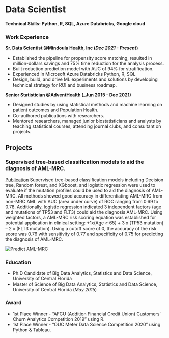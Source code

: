 # Data Scientist
#### Technical Skills: Python, R, SQL, Azure Databricks, Google cloud

### Work Experience
**Sr. Data Scientist @Mindoula Health, Inc (_Dec 2021 - Present_)**
- Established the pipeline for propensity score matching, resulted in million-dollars savings and 75% time reduction for the analysis process.
- Built reduction prediction model with AUC of 94% for stratification.
- Experienced in Microsoft Azure Databricks Python, R, SQL
- Design, build, and drive ML experiments and solutions by developing technical strategy for ROI and business roadmap.

**Senior Statistician @AdventHealth (_Jun 2015 - Dec 2021)**
- Designed studies by using statistical methods and machine learning on patient outcomes and Population Health.
- Co-authored publications with researchers.
- Mentored researchers, managed junior biostatisticians and analysts by teaching statistical courses, attending journal clubs, and consultant on projects.

## Projects
### Supervised tree-based classification models to aid the diagnosis of AML-MRC.
[Publication](https://doi.org/10.1016/j.leukres.2021.106701)
 Supervised tree-based classification models including Decision tree, Random forest, and XGboost, and logistic regression were used to evaluate if the mutation profiles could be used to aid the diagnosis of AML-MRC. All methods showed good accuracy in differentiating AML-MRC from non-MRC AML with AUC (area under curve) of ROC ranging from 0.69 to 0.78. Additionally, logistic regression indicated 3 independent factors (age and mutations of TP53 and FLT3) could aid the diagnosis AML-MRC. Using weighted factors, a AML-MRC risk scoring equation was established for potential application in clinical setting: +1x(Age ≥ 65) + 3 x (TP53 mutation) – 2 x (FLT3 mutation). Using a cutoff score of 0, the accuracy of the risk score was 0.76 with sensitivity of 0.77 and specificity of 0.75 for predicting the diagnosis of AML-MRC.
 
![Predict AML-MRC](/assets/img/AML.jpeg)
  
### Education
- Ph.D Candidate of Big Data Analytics, Statistics and Data Science, University of Central Florida
- Master of Science of Big Data Analytics, Statistics and Data Science, University of Central Florida (_May 2015_)

### Award
- 1st Place Winner - “AFCU (Addition Financial Credit Union) Customers’ Churn Analytics Competition 2019” using R.
- 1st Place Winner - “OUC Meter Data Science Competition 2020” using Python & Tableau.
